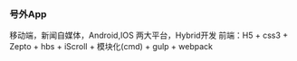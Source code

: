 ### 号外App  

移动端，新闻自媒体，Android,IOS 两大平台，Hybrid开发 
前端：H5 + css3 + Zepto + hbs + iScroll + 模块化(cmd) + gulp + webpack
